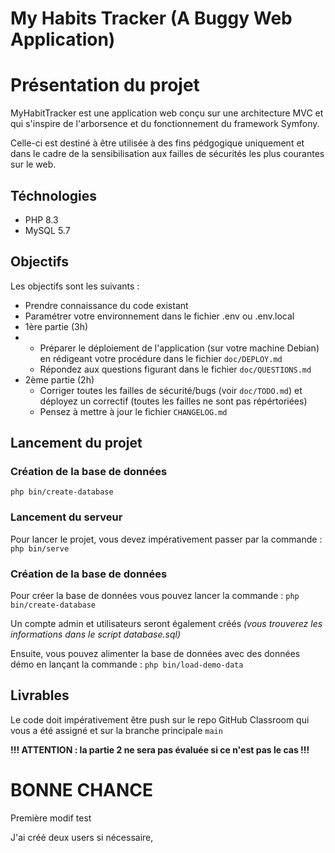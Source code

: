 # My Habits Tracker (A Buggy Web Application)

# Présentation du projet

MyHabitTracker est une application web conçu sur une architecture MVC et qui s'inspire de l'arborsence et du fonctionnement du framework Symfony.

Celle-ci est destiné à être utilisée à des fins pédgogique uniquement et dans le cadre de la sensibilisation aux failles de sécurités les plus courantes sur le web.

## Téchnologies

- PHP 8.3
- MySQL 5.7

## Objectifs

Les objectifs sont les suivants :

- Prendre connaissance du code existant
- Paramétrer votre environnement dans le fichier .env ou .env.local
- 1ère partie (3h)
- - Préparer le déploiement de l'application (sur votre machine Debian) en rédigeant votre procédure dans le fichier `doc/DEPLOY.md`
  - Répondez aux questions figurant dans le fichier `doc/QUESTIONS.md`
- 2ème partie (2h)
  - Corriger toutes les failles de sécurité/bugs (voir `doc/TODO.md`) et déployez un correctif (toutes les failles ne sont pas répértoriées)
  - Pensez à mettre à jour le fichier `CHANGELOG.md`

## Lancement du projet

### Création de la base de données

```
php bin/create-database
```

### Lancement du serveur

Pour lancer le projet, vous devez impérativement passer par la commande : `php bin/serve`

### Création de la base de données

Pour créer la base de données vous pouvez lancer la commande : `php bin/create-database `

Un compte admin et utilisateurs seront également créés _(vous trouverez les informations dans le script database.sql)_

Ensuite, vous pouvez alimenter la base de données avec des données démo en lançant la commande : `php bin/load-demo-data`

## Livrables

Le code doit impérativement être push sur le repo GitHub Classroom qui vous a été assigné et sur la branche principale `main`

**!!! ATTENTION : la partie 2 ne sera pas évaluée si ce n'est pas le cas !!!**

# BONNE CHANCE

Première modif test


J'ai créé deux users si nécessaire, 